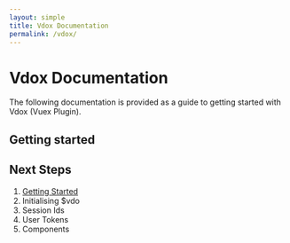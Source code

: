 ```yaml
---
layout: simple
title: Vdox Documentation
permalink: /vdox/
---
```


# Vdox Documentation

The following documentation is provided as a guide to getting started with Vdox (Vuex Plugin).

## Getting started


## Next Steps

1. [Getting Started](../)
1. Initialising $vdo
1. Session Ids
1. User Tokens
1. Components
